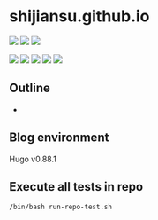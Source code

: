 # shijiansu.github.io

![](https://img.shields.io/badge/language-markdown-blue)
![](https://img.shields.io/badge/technology-markdown,%20hugo,%20google%20docsy%20theme,%20github%20actions,%20github%20pages-blue)
![](https://img.shields.io/badge/development%20year-2021-orange)

![](https://img.shields.io/github/languages/top/shijiansu/shijiansu.github.io)
![](https://img.shields.io/github/languages/count/shijiansu/shijiansu.github.io)
![](https://img.shields.io/github/languages/code-size/shijiansu/shijiansu.github.io)
![](https://img.shields.io/github/repo-size/shijiansu/shijiansu.github.io)
![](https://img.shields.io/github/last-commit/shijiansu/shijiansu.github.io?color=red)

## Outline

- 

## Blog environment

Hugo v0.88.1

## Execute all tests in repo

`/bin/bash run-repo-test.sh`
